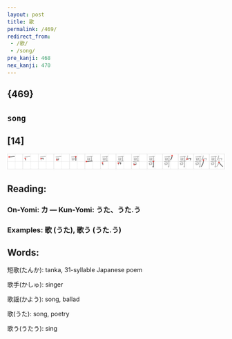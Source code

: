 ```yaml
---
layout: post
title: 歌
permalink: /469/
redirect_from:
 - /歌/
 - /song/
pre_kanji: 468
nex_kanji: 470
---
```


## {469}

## `song`

## [14]

<div class="stroke"><img src="../images/E6AD8C.png" /></div>

## Reading:

### On-Yomi: カ &mdash; Kun-Yomi: うた、うた.う

### Examples: 歌 (うた), 歌う (うた.う)

## Words:

短歌(たんか): tanka, 31-syllable Japanese poem

歌手(かしゅ): singer

歌謡(かよう): song, ballad

歌(うた): song, poetry

歌う(うたう): sing
